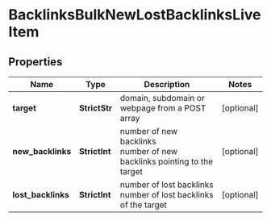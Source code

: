 # BacklinksBulkNewLostBacklinksLiveItem


## Properties

| Name | Type | Description | Notes |
|------------ | ------------- | ------------- | -------------|
**target** | **StrictStr** | domain, subdomain or webpage from a POST array |[optional]|
**new_backlinks** | **StrictInt** | number of new backlinks<br>number of new backlinks pointing to the target |[optional]|
**lost_backlinks** | **StrictInt** | number of lost backlinks<br>number of lost backlinks of the target |[optional]|